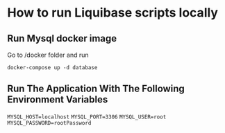 # How to run Liquibase scripts locally

## Run Mysql docker image
Go to /docker folder and run

`docker-compose up -d database`

## Run The Application With The Following Environment Variables

`MYSQL_HOST=localhost`
`MYSQL_PORT=3306`
`MYSQL_USER=root`
`MYSQL_PASSWORD=rootPassword`